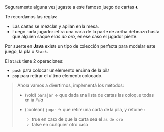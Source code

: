 Seguramente alguna vez jugaste a este famoso juego de cartas :diamonds:.

Te recordamos las reglas:

* Las cartas se mezclan y apilan en la mesa.
* Luego cada jugador retira una carta de la parte de arriba del mazo hasta que alguien saque el _as de oro_, en ese caso el jugador pierte.

Por suerte en **Java** existe un tipo de colección perfecta para modelar este juego, la pila o `Stack`.

El `Stack` tiene 2 operaciones:

* `push` para colocar un elemento encima de la pila
* `pop` para retirar el ultimo elemento colocado.

> Ahora vamos a divertirnos, implementá los métodos:
>
> * (void) `barajar` -> que dada una lista de cartas las coloque todas en la _Pila_ 
>
>* (boolean) `jugar` -> que retire una carta de la pila, y retorne :
>   * true en caso de que la carta sea el `as de oro`
>   * false en cualquier otro caso
